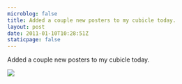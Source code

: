 ```yaml
---
microblog: false
title: Added a couple new posters to my cubicle today.
layout: post
date: 2011-01-10T10:28:51Z
staticpage: false
---
```


Added a couple new posters to my cubicle today.

![](http://25.media.tumblr.com/tumblr_letko8h2AS1qzpdrho1_1280.jpg)
